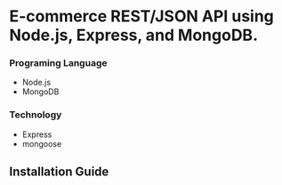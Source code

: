 # E-commerce REST/JSON API using Node.js, Express, and MongoDB.

### Programing Language

- Node.js
- MongoDB

### Technology

- Express
- mongoose


## Installation Guide